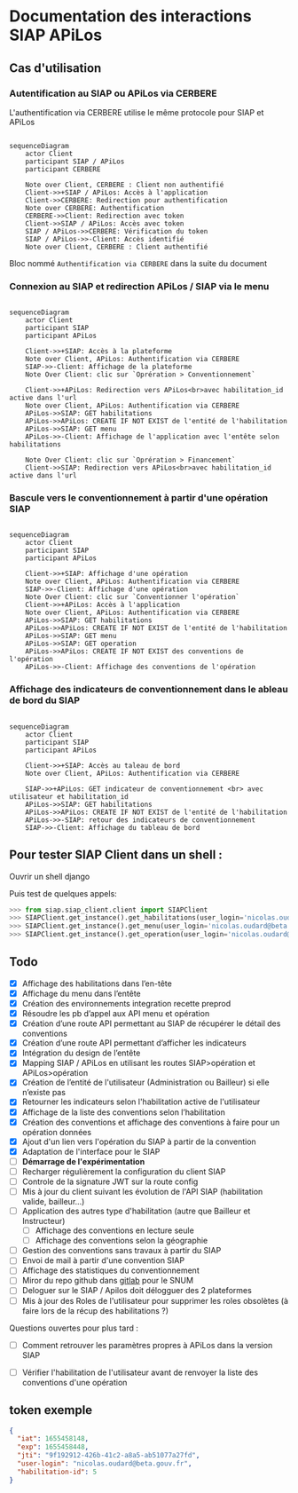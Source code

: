 # Documentation des interactions SIAP APiLos

## Cas d'utilisation

### Autentification au SIAP ou APiLos via CERBERE

L'authentification via CERBERE utilise le même protocole pour SIAP et APiLos

```mermaid

sequenceDiagram
    actor Client
    participant SIAP / APiLos
    participant CERBERE

    Note over Client, CERBERE : Client non authentifié
    Client->>+SIAP / APiLos: Accès à l'application
    Client->>CERBERE: Redirection pour authentification
    Note over CERBERE: Authentification
    CERBERE->>Client: Redirection avec token
    Client->>SIAP / APiLos: Accès avec token
    SIAP / APiLos->>CERBERE: Vérification du token
    SIAP / APiLos->>-Client: Accès identifié
    Note over Client, CERBERE : Client authentifié

```

Bloc nommé `Authentification via CERBERE` dans la suite du document

### Connexion au SIAP et redirection APiLos / SIAP via le menu

```mermaid

sequenceDiagram
    actor Client
    participant SIAP
    participant APiLos

    Client->>+SIAP: Accès à la plateforme
    Note over Client, APiLos: Authentification via CERBERE
    SIAP->>-Client: Affichage de la plateforme
    Note Over Client: clic sur `Oprération > Conventionnement`

    Client->>+APiLos: Redirection vers APiLos<br>avec habilitation_id active dans l'url
    Note over Client, APiLos: Authentification via CERBERE
    APiLos->>SIAP: GET habilitations
    APiLos->>APiLos: CREATE IF NOT EXIST de l'entité de l'habilitation
    APiLos->>SIAP: GET menu
    APiLos->>-Client: Affichage de l'application avec l'entête selon habilitations

    Note Over Client: clic sur `Oprération > Financement`
    Client->>SIAP: Redirection vers APiLos<br>avec habilitation_id active dans l'url

```


### Bascule vers le conventionnement à partir d'une opération SIAP

```mermaid

sequenceDiagram
    actor Client
    participant SIAP
    participant APiLos

    Client->>+SIAP: Affichage d'une opération
    Note over Client, APiLos: Authentification via CERBERE
    SIAP->>-Client: Affichage d'une opération
    Note Over Client: clic sur `Conventionner l'opération`
    Client->>+APiLos: Accès à l'application
    Note over Client, APiLos: Authentification via CERBERE
    APiLos->>SIAP: GET habilitations
    APiLos->>APiLos: CREATE IF NOT EXIST de l'entité de l'habilitation
    APiLos->>SIAP: GET menu
    APiLos->>SIAP: GET operation
    APiLos->>APiLos: CREATE IF NOT EXIST des conventions de l'opération
    APiLos->>-Client: Affichage des conventions de l'opération

```


### Affichage des indicateurs de conventionnement dans le ableau de bord du SIAP

```mermaid

sequenceDiagram
    actor Client
    participant SIAP
    participant APiLos

    Client->>+SIAP: Accès au taleau de bord
    Note over Client, APiLos: Authentification via CERBERE

    SIAP->>+APiLos: GET indicateur de conventionnement <br> avec utilisateur et habilitation_id
    APiLos->>SIAP: GET habilitations
    APiLos->>APiLos: CREATE IF NOT EXIST de l'entité de l'habilitation
    APiLos->>-SIAP: retour des indicateurs de conventionnement
    SIAP->>-Client: Affichage du tableau de bord

```


## Pour tester SIAP Client dans un shell :

Ouvrir un shell django

Puis test de quelques appels:

```python
>>> from siap.siap_client.client import SIAPClient
>>> SIAPClient.get_instance().get_habilitations(user_login='nicolas.oudard@beta.gouv.fr')
>>> SIAPClient.get_instance().get_menu(user_login='nicolas.oudard@beta.gouv.fr', habilitation_id=5)
>>> SIAPClient.get_instance().get_operation(user_login='nicolas.oudard@beta.gouv.fr', habilitation_id=5, operation_identifier='20220600002')
```

## Todo

- [x] Affichage des habilitations dans l’en-tête
- [x] Affichage du menu dans l’entête
- [x] Création des environnements integration recette preprod
- [x] Résoudre les pb d’appel aux API menu et opération
- [x] Création d’une route API permettant au SIAP de récupérer le détail des conventions
- [x] Création d’une route API permettant d’afficher les indicateurs
- [x] Intégration du design de l’entête
- [x] Mapping SIAP / APiLos en utilisant les routes SIAP>opération et APiLos>opération
- [x] Création de l’entité de l'utilisateur (Administration ou Bailleur) si elle n’existe pas
- [x] Retourner les indicateurs selon l'habilitation active de l'utilisateur
- [x] Affichage de la liste des conventions selon l’habilitation
- [x] Création des conventions et affichage des conventions à faire pour un opération données
- [x] Ajout d'un lien vers l'opération du SIAP à partir de la convention
- [x] Adaptation de l'interface pour le SIAP
- [ ] **Démarrage de l'expérimentation**
- [ ] Recharger régulièrement la configuration du client SIAP
- [ ] Controle de la signature JWT sur la route config
- [ ] Mis à jour du client suivant les évolution de l'API SIAP (habilitation valide, bailleur...)
- [ ] Application des autres type d'habilitation (autre que Bailleur et Instructeur)
    - [ ] Affichage des conventions en lecture seule
    - [ ] Affichage des conventions selon la géographie
- [ ] Gestion des conventions sans travaux à partir du SIAP
- [ ] Envoi de mail à partir d'une convention SIAP
- [ ] Affichage des statistiques du conventionnement
- [ ] Miror du repo github dans [gitlab](https://gitlab-forge.din.developpement-durable.gouv.fr/dgaln/dhup/apilos) pour le SNUM
- [ ] Deloguer sur le SIAP / Apilos doit délogguer des 2 plateformes
- [ ] Mis à jour des Roles de l'utilisateur pour supprimer les roles obsolètes (à faire lors de la récup des habilitations ?)

Questions ouvertes pour plus tard :

- [ ] Comment retrouver les paramètres propres à APiLos dans la version SIAP
- [ ] Vérifier l'habilitation de l'utilisateur avant de renvoyer la liste des conventions d'une opération


## token exemple

```json
{
  "iat": 1655458148,
  "exp": 1655458448,
  "jti": "9f192912-426b-41c2-a8a5-ab51077a27fd",
  "user-login": "nicolas.oudard@beta.gouv.fr",
  "habilitation-id": 5
}
```
